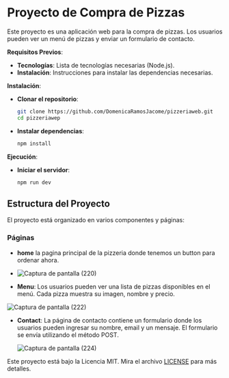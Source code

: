 # Proyecto de Compra de Pizzas

Este proyecto es una aplicación web para la compra de pizzas. Los usuarios pueden ver un menú de pizzas y enviar un formulario de contacto.


**Requisitos Previos**:
   - **Tecnologías**: Lista de tecnologías necesarias (Node.js).
   - **Instalación**: Instrucciones para instalar las dependencias necesarias.

 **Instalación**:
   - **Clonar el repositorio**:
     ```bash
     git clone https://github.com/DomenicaRamosJacome/pizzeriaweb.git
     cd pizzeriawep
     ```
   - **Instalar dependencias**:
     ```bash
     npm install
     ```
**Ejecución**:
   - **Iniciar el servidor**:
     ```bash
     npm run dev
     ```
  


## Estructura del Proyecto

El proyecto está organizado en varios componentes y páginas:


### Páginas
- **home** la pagina principal de la pizzeria donde tenemos un button para ordenar ahora.

- ![Captura de pantalla (220)](https://github.com/user-attachments/assets/974ed021-07af-4870-b4bb-d37efb990e40)

- **Menu**: Los usuarios pueden ver una lista de pizzas disponibles en el menú. Cada pizza muestra su imagen, nombre y precio. 

![Captura de pantalla (222)](https://github.com/user-attachments/assets/91f24e75-cf61-45bb-8ffe-727f06f5b3d5)

- **Contact**: La página de contacto contiene un formulario donde los usuarios pueden ingresar su nombre, email y un mensaje. El formulario se envía utilizando el método POST.

  ![Captura de pantalla (224)](https://github.com/user-attachments/assets/58418eb9-1f16-4b15-a511-19e73f7d8fb6)






Este proyecto está bajo la Licencia MIT. Mira el archivo [LICENSE](./LICENSE) para más detalles.




